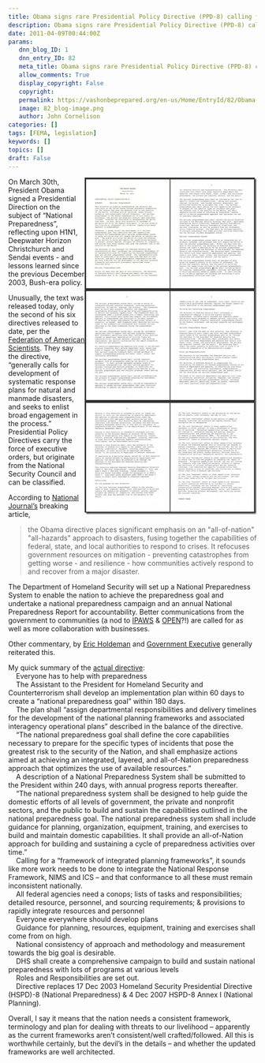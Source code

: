 ```yaml
---
title: Obama signs rare Presidential Policy Directive (PPD-8) calling for National Preparedness Goal & System
description: Obama signs rare Presidential Policy Directive (PPD-8) calling for National Preparedness Goal & System
date: 2011-04-09T00:44:00Z
params:
   dnn_blog_ID: 1
   dnn_entry_ID: 82
   meta_title: Obama signs rare Presidential Policy Directive (PPD-8) calling for National Preparedness Goal & System
   allow_comments: True
   display_copyright: False
   copyright: 
   permalink: https://vashonbeprepared.org/en-us/Home/EntryId/82/Obama-signs-rare-Presidential-Policy-Directive-PPD-8-calling-for-National-Preparedness-Goal-amp-System
   image: 82_blog-image.png
   author: John Cornelison
categories: []
tags: [FEMA, legislation]
keywords: []
topics: []
draft: False
---
```


<p><a href="http://www.fas.org/irp/offdocs/ppd/ppd-8.pdf"><img title="Presidential Policy Directive (PPD-8) - National Preparedness" border="0" alt="Presidential Policy Directive (PPD-8) - National Preparedness" align="right" width="349" height="683" style="background-image: none; border-bottom: 0px; border-left: 0px; padding-left: 0px; padding-right: 0px; display: inline; float: right; border-top: 0px; border-right: 0px; padding-top: 0px" src="/images/dnnBlog/1/82/Windows-Live-Writer-07302e7ea1f4_E81C-Presidential_Policy_Directive_(PPD-8)_-_National_Preparedness_3.jpg" /></a>On March 30th, President Obama signed a Presidential Direction on the subject of “National Preparedness”, reflecting upon H1N1, Deepwater Horizon Christchurch and Sendai events - and lessons learned since the previous December 2003, Bush-era policy.&#160;</p>
<p>Unusually, the text was released today, only the second of his six directives released to date, per the <a target="_blank" href="http://www.fas.org/blog/secrecy/2011/04/ppd-8.html">Federation of American Scientists</a>. They say the directive, “generally calls for development of systematic response plans for natural and manmade disasters, and seeks to enlist broad engagement in the process.” Presidential Policy Directives carry the force of executive orders, but originate from the National Security Council and can be classified.</p>
<p>According to <a target="_blank" href="http://www.nationaljournal.com/whitehouse/obama-signs-policy-directive-on-preparedness-20110405">National Journal’s</a> breaking article,</p>
<blockquote>
<p>the Obama directive places significant emphasis on an "all-of-nation" "all-hazards" approach to disasters, fusing together the capabilities of federal, state, and local authorities to respond to crises. It refocuses government resources on mitigation - preventing catastrophes from getting worse - and resilience - how communities actively respond to and recover from a major disaster.</p>
</blockquote>
<p>The Department of Homeland Security will set up a National Preparedness System to enable the nation to achieve the preparedness goal and undertake a national preparedness campaign and an annual National Preparedness Report for accountability. Better communications from the government to communities (a nod to <a target="_blank" href="http://www.fema.gov/about/programs/disastermanagement/index.shtm">IPAWS</a> &amp; <a target="_blank" href="http://www.fema.gov/emergency/ipaws/aggregator.shtm#1">OPEN</a>?!) are called for as well as more collaboration with businesses.</p>
<p>Other commentary, by <a target="_blank" href="http://www.emergencymgmt.com/emergency-blogs/disaster-zone/obama-signs-policy-directive-on-preparedness-040611.html">Eric Holdeman</a> and <a target="_blank" href="http://www.govexec.com/dailyfed/0411/040611emergency-response.htm">Government Executive</a> generally reiterated this.</p>
<p>My quick summary of the <a target="_blank" href="http://www.fas.org/irp/offdocs/ppd/ppd-8.pdf">actual directive</a>: <br />
<img align="middle" alt="" src="http://www.dotnetscraps.com/samples/bullets/022.gif" />&#160;&#160;&#160; Everyone has to help with preparedness <br />
<img align="middle" alt="" src="http://www.dotnetscraps.com/samples/bullets/022.gif" />&#160;&#160;&#160; The Assistant to the President for Homeland Security and Counterterrorism shall develop an implementation plan within 60 days to create a “national preparedness goal” within 180 days. <br />
<img align="middle" alt="" src="http://www.dotnetscraps.com/samples/bullets/022.gif" />&#160;&#160;&#160; The plan shall “assign departmental responsibilities and delivery timelines for the development of the national planning frameworks and associated interagency operational plans” described in the balance of the directive. <br />
<img align="middle" alt="" src="http://www.dotnetscraps.com/samples/bullets/022.gif" />&#160;&#160;&#160; “The national preparedness goal shall define the core capabilities necessary to prepare for the specific types of incidents that pose the greatest risk to the security of the Nation, and shall emphasize actions aimed at achieving an integrated, layered, and all-of-Nation preparedness approach that optimizes the use of available resources.” <br />
<img align="middle" alt="" src="http://www.dotnetscraps.com/samples/bullets/022.gif" />&#160;&#160;&#160; A description of a National Preparedness System shall be submitted to the President within 240 days, with annual progress reports thereafter. <br />
<img align="middle" alt="" src="http://www.dotnetscraps.com/samples/bullets/022.gif" />&#160;&#160;&#160; “The national preparedness system shall be designed to help guide the domestic efforts of all levels of government, the private and nonprofit sectors, and the public to build and sustain the capabilities outlined in the national preparedness goal. The national preparedness system shall include guidance for planning, organization, equipment, training, and exercises to build and maintain domestic capabilities. It shall provide an all-of-Nation approach for building and sustaining a cycle of preparedness activities over time.” <br />
<img align="middle" alt="" src="http://www.dotnetscraps.com/samples/bullets/022.gif" />&#160;&#160;&#160; Calling for a “framework of integrated planning frameworks”, it sounds like more work needs to be done to integrate the National Response Framework, NIMS and ICS – and that conformance to all these must remain inconsistent nationally. <br />
<img align="middle" alt="" src="http://www.dotnetscraps.com/samples/bullets/022.gif" />&#160;&#160;&#160; All federal agencies need a conops; lists of tasks and responsibilities; detailed resource, personnel, and sourcing requirements; &amp; provisions to rapidly integrate resources and personnel <br />
<img align="middle" alt="" src="http://www.dotnetscraps.com/samples/bullets/022.gif" />&#160;&#160;&#160; Everyone everywhere should develop plans <br />
<img align="middle" alt="" src="http://www.dotnetscraps.com/samples/bullets/022.gif" />&#160;&#160;&#160; Guidance for planning, resources, equipment, training and exercises shall come from on high. <br />
<img align="middle" alt="" src="http://www.dotnetscraps.com/samples/bullets/022.gif" />&#160;&#160;&#160; National consistency of approach and methodology and measurement towards the big goal is desirable. <br />
<img align="middle" alt="" src="http://www.dotnetscraps.com/samples/bullets/022.gif" />&#160;&#160;&#160; DHS shall create a comprehensive campaign to build and sustain national preparedness with lots of programs at various levels <br />
<img align="middle" alt="" src="http://www.dotnetscraps.com/samples/bullets/022.gif" />&#160;&#160;&#160; Roles and Responsibilities are set out. <br />
<img align="middle" alt="" src="http://www.dotnetscraps.com/samples/bullets/022.gif" />&#160;&#160;&#160; Directive replaces 17 Dec 2003 Homeland Security Presidential Directive (HSPD)-8 (National Preparedness) &amp; 4 Dec 2007 HSPD-8 Annex I (National Planning).</p>
<p>Overall, I say it means that the nation needs a consistent framework, terminology and plan for dealing with threats to our livelihood – apparently as the current frameworks aren’t consistent/well crafted/followed. All this is worthwhile certainly, but the devil’s in the details – and whether the updated frameworks are well architected.</p>
